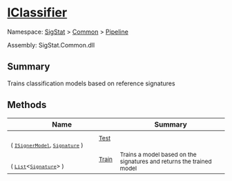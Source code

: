# [IClassifier](./IClassifier.md)

Namespace: [SigStat]() > [Common](./../README.md) > [Pipeline](./README.md)

Assembly: SigStat.Common.dll

## Summary
Trains classification models based on reference signatures

## Methods

| Name | Summary | 
| --- | --- | 
|<img width=200/> <sub>[Test](./Methods/IClassifier-100663477.md) ( [`ISignerModel`](./ISignerModel.md), [`Signature`](./../Signature.md) )</sub> | <sub></sub> | <br>
|<img width=200/> <sub>[Train](./Methods/IClassifier-100663476.md) ( [`List`](https://docs.microsoft.com/en-us/dotnet/api/System.Collections.Generic.List-1)\<[`Signature`](./../Signature.md)> )</sub> | <sub>Trains a model based on the signatures and returns the trained model</sub> | <br>


